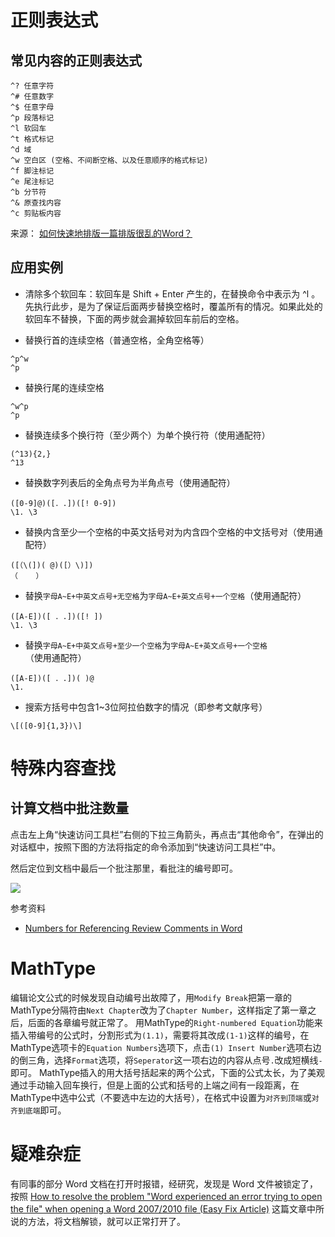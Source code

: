 # 正则表达式

## 常见内容的正则表达式

```
^? 任意字符
^# 任意数字
^$ 任意字母
^p 段落标记
^l 软回车
^t 格式标记
^d 域
^w 空白区 (空格、不间断空格、以及任意顺序的格式标记)
^f 脚注标记
^e 尾注标记
^b 分节符
^& 原查找内容
^c 剪贴板内容
```

来源： [如何快速地排版一篇排版很乱的Word？](https://www.zhihu.com/question/24709866)

## 应用实例

- 清除多个软回车：软回车是 Shift + Enter 产生的，在替换命令中表示为 ^l 。
先执行此步，是为了保证后面两步替换空格时，覆盖所有的情况。如果此处的软回车不替换，下面的两步就会漏掉软回车前后的空格。

- 替换行首的连续空格（普通空格，全角空格等）

```
^p^w
^p
```

- 替换行尾的连续空格

```
^w^p
^p
```

- 替换连续多个换行符（至少两个）为单个换行符（使用通配符）

```
(^13){2,}
^13
```

- 替换数字列表后的全角点号为半角点号（使用通配符）

```
([0-9]@)([．.])([! 0-9])
\1. \3
```

- 替换内含至少一个空格的中英文括号对为内含四个空格的中文括号对（使用通配符）

```
([（\(])( @)([）\)])
（    ）
```

- 替换`字母A~E+中英文点号+无空格`为`字母A~E+英文点号+一个空格`（使用通配符）

```
([A-E])([ ．.])([! ])
\1. \3
```

- 替换`字母A~E+中英文点号+至少一个空格`为`字母A~E+英文点号+一个空格`（使用通配符）

```
([A-E])([ ．.])( )@
\1. 
```

- 搜索方括号中包含1~3位阿拉伯数字的情况（即参考文献序号）

```
\[([0-9]{1,3})\]
```

# 特殊内容查找

## 计算文档中批注数量

点击左上角“快速访问工具栏”右侧的下拉三角箭头，再点击“其他命令”，在弹出的对话框中，按照下图的方法将指定的命令添加到“快速访问工具栏”中。

然后定位到文档中最后一个批注那里，看批注的编号即可。

![](https://raw.githubusercontent.com/Dream4ever/Pics/master/word-add-print-review-edit-mode.png)

参考资料

- [Numbers for Referencing Review Comments in Word](https://superuser.com/a/720801/432588)

# MathType

编辑论文公式的时候发现自动编号出故障了，用`Modify Break`把第一章的MathType分隔符由`Next Chapter`改为了`Chapter Number`，这样指定了第一章之后，后面的各章编号就正常了。
用MathType的`Right-numbered Equation`功能来插入带编号的公式时，分割形式为`(1.1)`，需要将其改成`(1-1)`这样的编号，在MathType选项卡的`Equation Numbers`选项下，点击`(1) Insert Number`选项右边的倒三角，选择`Format`选项，将`Seperator`这一项右边的内容从点号`.`改成短横线`-`即可。
MathType插入的用大括号括起来的两个公式，下面的公式太长，为了美观通过手动输入回车换行，但是上面的公式和括号的上端之间有一段距离，在MathType中选中公式（不要选中左边的大括号），在格式中设置为`对齐到顶端`或`对齐到底端`即可。

# 疑难杂症

有同事的部分 Word 文档在打开时报错，经研究，发现是 Word 文件被锁定了，按照 [How to resolve the problem "Word experienced an error trying to open the file" when opening a Word 2007/2010 file (Easy Fix Article)](https://support.microsoft.com/en-us/help/2749199/how-to-resolve-the-problem-word-experienced-an-error-trying-to-open-th) 这篇文章中所说的方法，将文档解锁，就可以正常打开了。
